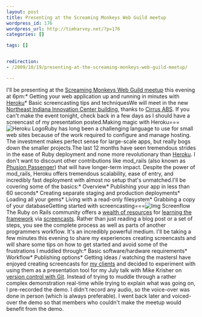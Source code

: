 ```yaml
--- 
layout: post
title: Presenting at the Screaming Monkeys Web Guild meetup
wordpress_id: 176
wordpress_url: http://timharvey.net/?p=176
categories: []

tags: []


redirection:
- /2009/10/19/presenting-at-the-screaming-monkeys-web-guild-meetup/

---
```

I'll be presenting at the [Screaming Monkeys Web Guild meetup](http://www.meetup.com/screamingmonkeys/calendar/11659367/) this evening at 6pm:* Getting your web application up and running in minutes with [Heroku](http://heroku.com/)* Basic screencasting tips and techniquesWe will meet in the new [Northeast Indiana Innovation Center building](http://maps.google.com/maps/ms?ie=UTF8&hl=en&msa=0&ll=41.12041,-85.098376&spn=0.003039,0.003932&t=h&z=18&msid=111936917137016682070.00047648a52d03727f3a9), thanks to [Cirrus ABS](http://cirrusabs.com). If you can't make the event tonight, check back in a few days as I should have a screencast of my presentation posted.Making magic with Heroku===![Heroku Logo](http://timharvey.net/wp-content/heroku_logo.png)Ruby has long been a challenging language to use for small web sites because of the work required to configure and manage hosting. The investment makes perfect sense for large-scale apps, but really bogs down the smaller projects.The last 12 months have seen tremendous strides in the ease of Ruby deployment and none more revolutionary than [Heroku](http://heroku.com/). I don't want to discount other contributions like mod_rails (also known as [Phusion Passenger](http://www.modrails.com/)) that will have longer-term impact. Despite the power of mod_rails, Heroku offers tremendous scalability, ease of entry, and incredibly fast deployment with almost no setup that's unmatched.I'll be covering some of the basics:* Overview* Publishing your app in less than 60 seconds* Creating separate staging and production deployments* Loading all your gems* Living with a read-only filesystem* Grabbing a copy of your databaseGetting started with screencasting===![Img Screenflow](http://timharvey.net/wp-content/img_screenflow.png)The Ruby on Rails community offers a [wealth of resources](http://railscasts.com) for [learning the framework](http://peepcode.com) via [screencasts](http://pragprog.com/). Rather than just reading a blog post or a set of steps, you see the complete process as well as parts of another programmers workflow. It's an incredibly powerful medium. I'll be taking a few minutes this evening to share my experiences creating screencasts and will share some tips on how to get started and avoid some of the frustrations I muddled through:* Basic software/hardware requirements* Workflow* Publishing options* Getting ideas / watching the mastersI have enjoyed creating screencasts for [my clients](http://www.literacy5.com/page/work/) and decided to experiment with using them as a presentation tool for my July talk with Mike Krisher on [version control with Git](/2009/07/20/screencast-simple-version-control-with-git/). Instead of trying to muddle through a rather complex demonstration real-time while trying to explain what was going on, I pre-recorded the demo. I didn't record any audio, so the voice-over was done in person (which is always preferable). I went back later and voiced-over the demo so that members who couldn't make the meetup would benefit from the demo.
